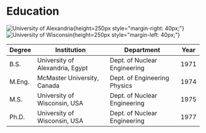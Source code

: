 # Education

![University of Alexandria](images/UAlex.jpg){height=250px style="margin-right: 40px;"} 
![University of Wisconsin](images/UW.jpg){height=250px style="margin-left: 40px;"} 

 
| Degree   | Institution                | Department                     | Year |
|----------|----------------------------|---------------------------------|------|
| B.S.     | University of Alexandria, Egypt | Dept. of Nuclear Engineering    | 1971 |
| M.Eng.   | McMaster University, Canada | Dept. of Engineering Physics    | 1974 |
| M.S.     | University of Wisconsin, USA | Dept. of Nuclear Engineering    | 1975 |
| Ph.D.    | University of Wisconsin, USA | Dept. of Nuclear Engineering    | 1977 |